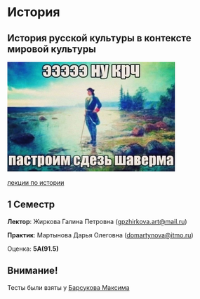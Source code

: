 # История
## История русской культуры в контексте мировой культуры

<img alt="pls expell me" src="https://github.com/Gastozavr/itmo/blob/main/pictures/history.jpg" height="250">

[лекции по истории](https://disk.yandex.ru/d/8pxwf3wspCZphA)

## 1 Семестр

**Лектор**: Жиркова Галина Петровна (gpzhirkova.art@mail.ru)

**Практик**: Мартынова Дарья Олеговна (domartynova@itmo.ru)

Оценка: **5A(91.5)**

## Внимание!

Тесты были взяты у [Барсукова Максима](https://github.com/maxbarsukov)
